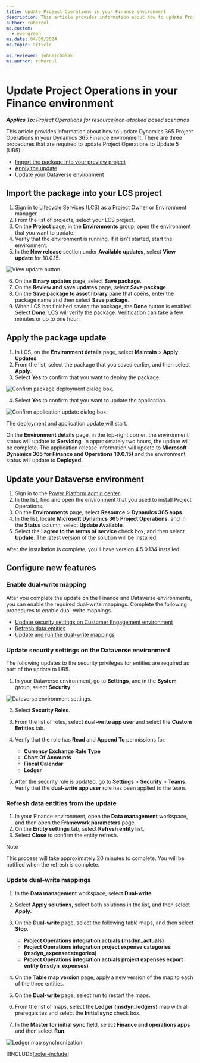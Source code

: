 ```yaml
---
title: Update Project Operations in your Finance environment
description: This article provides information about how to update Project Operations in your Dynamics 365 Finance environment.
author: ruhercul
ms.custom:
  - evergreen
ms.date: 04/09/2024
ms.topic: article

ms.reviewer: johnmichalak
ms.author: ruhercul
---
```


# Update Project Operations in your Finance environment

_**Applies To:** Project Operations for resource/non-stocked based scenarios_


This article provides information about how to update Dynamics 365 Project Operations in your Dynamics 365 Finance environment. There are three procedures that are required to update Project Operations to Update 5 (UR5):

- [Import the package into your preview project](#import)
- [Apply the update](#apply)
- [Update your Dataverse environment](#update)

## <a name="import"></a>Import the package into your LCS project

1. Sign in to [Lifecycle Services (LCS)](https://lcs.dynamics.com/) as a Project Owner or Environment manager.
2. From the list of projects, select your LCS project.
3. On the **Project** page, in the **Environments** group, open the environment that you want to update.
4. Verify that the environment is running. If it isn't started, start the environment.
5. In the **New release** section under **Available updates**, select **View update** for 10.0.15.

![View update button.](media/view-update.png)

6. On the **Binary updates** page, select **Save package**.
7. On the **Review and save updates** page, select **Save package**.
8. On the **Save package to asset library** pane that opens, enter the package name and then select **Save package**.
9. When LCS has finished saving the package, the **Done** button is enabled. Select **Done**. LCS will verify the package. Verification can take a few minutes or up to one hour.


## <a name="apply"></a>Apply the package update

1. In LCS, on the **Environment details** page, select **Maintain** > **Apply Updates**.
2. From the list, select the package that you saved earlier, and then select **Apply**.
3. Select **Yes** to confirm that you want to deploy the package.

![Confirm package deployment dialog box.](media/confirm-package-deployment.png)

4. Select **Yes** to confirm that you want to update the application.

![Confirm application update dialog box.](media/confirm-application-update.png)

The deployment and application update will start. 

On the **Environment details** page, in the top-right corner, the environment status will update to **Servicing**. In approximately two hours, the update will be complete. 
The application release information will update to **Microsoft Dynamics 365 for Finance and Operations 10.0.15)** and the environment status will update to **Deployed**.


## <a name="update"></a>Update your Dataverse environment

1. Sign in to the [Power Platform admin center](https://admin.powerplatform.com/).
2. In the list, find and open the environment that you used to install Project Operations.
3. On the **Environments** page, select **Resource** > **Dynamics 365 apps**.
4. In the list, locate **Microsoft Dynamics 365 Project Operations**, and in the **Status** column, select **Update Available**.
5. Select the **I agree to the terms of service** check box, and then select **Update**. The latest version of the solution will be installed.

After the installation is complete, you'll have version 4.5.0.134 installed.

## Configure new features

### Enable dual-write mapping

After you complete the update on the Finance and Dataverse environments, you can enable the required dual-write mappings. Complete the following procedures to enable dual-write mappings.

- [Update security settings on Customer Engagement environment](#security)
- [Refresh data entities](#refresh)
- [Update and run the dual-write mappings](#run)

### <a name="security"></a>Update security settings on the Dataverse environment

The following updates to the security privileges for entities are required as part of the update to UR5.

1. In your Dataverse environment, go to **Settings**, and in the **System** group, select **Security**.

![Dataverse environment settings.](media/Picture21.png)

2. Select **Security Roles**.
3. From the list of roles, select **dual-write app user** and select the **Custom Entities** tab. 
4. Verify that the role has **Read** and **Append To** permissions for:

      - **Currency Exchange Rate Type**
      - **Chart Of Accounts** 
      - **Fiscal Calendar** 
      - **Ledger**

5. After the security role is updated, go to **Settings** > **Security** > **Teams**. Verify that the **dual-write app user** role has been applied to the team. 

### <a name="refresh"></a>Refresh data entities from the update

1. In your Finance environment, open the **Data management** workspace, and then open the **Framework parameters** page.
2. On the **Entity settings** tab, select **Refresh entity list**.
3. Select **Close** to confirm the entity refresh.

 > [!NOTE]
 > This process will take approximately 20 minutes to complete. You will be notified when the refresh is complete.

### <a name="run"></a>Update dual-write mappings

1. In the **Data management** workspace, select **Dual-write**.
2. Select **Apply solutions**, select both solutions in the list, and then select **Apply**.
3. On the **Dual-write** page, select the following table maps, and then select **Stop**.

    - **Project Operations integration actuals (msdyn_actuals)**
    - **Project Operations integration project expense categories (msdyn_expensecategories)**
    - **Project Operations integration actuals project expenses export entity (msdyn_expenses)**

4. On the **Table map version** page, apply a new version of the map to each of the three entities.
5. On the **Dual-write** page, select run to restart the maps.
6. From the list of maps, select the **Ledger (msdyn_ledgers)** map with all prerequisites and select the **Initial sync** check box. 
7. In the **Master for initial sync** field, select **Finance and operations apps** and then select **Run**.
 
 ![Ledger map synchronization.](media/DW6.png)
 


[!INCLUDE[footer-include](../includes/footer-banner.md)]
